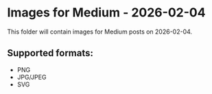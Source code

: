 # Images for Medium - 2026-02-04

This folder will contain images for Medium posts on 2026-02-04.

## Supported formats:
- PNG
- JPG/JPEG
- SVG
